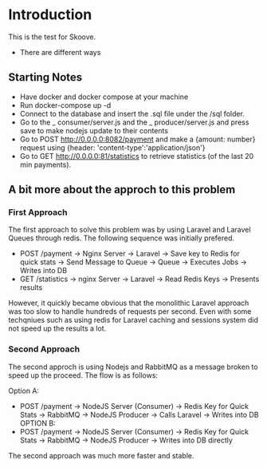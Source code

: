 # Introduction
This is the test for Skoove.
- There are different ways

## Starting Notes
- Have docker and docker compose at your machine
- Run docker-compose up -d
- Connect to the database and insert the .sql file under the /sql folder.
- Go to the _ consumer/server.js and the _ producer/server.js and press save to make nodejs update to their contents
- Go to POST http://0.0.0.0:8082/payment and make a {amount: number} request using {header: 'content-type':'application/json'}
- Go to GET http://0.0.0.0:81/statistics to retrieve statistics (of the last 20 min payments).


## A bit more about the approch to this problem
### First Approach
The first approach to solve this problem was by using Laravel and Laravel Queues through redis.
The following sequence was initially prefered.

- POST /payment -> Nginx Server -> Laravel -> Save key to Redis for quick stats -> Send Message to Queue -> Queue -> Executes Jobs -> Writes into DB
- GET /statistics -> nginx Server -> Laravel -> Read Redis Keys -> Presents results

However, it quickly became obvious that the monolithic Laravel approach was too slow to handle hundreds of requests per second.
Even with some techqniues such as using redis for Laravel caching and sessions system did not speed up the results a lot.

### Second Approach
The second approch is using Nodejs and RabbitMQ as a message broken to speed up the proceed.
The flow is as follows:

Option A:
- POST /payment -> NodeJS Server (Consumer) -> Redis Key for Quick Stats -> RabbitMQ -> NodeJS Producer -> Calls Laravel -> Writes into DB
OPTION B:
- POST /payment -> NodeJS Server (Consumer) -> Redis Key for Quick Stats -> RabbitMQ -> NodeJS Producer -> Writes into DB directly

The second approach was much more faster and stable.
